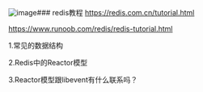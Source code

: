 ![image](https://github.com/user-attachments/assets/85126168-6021-4bb7-803b-abed559e7842)### redis教程
https://redis.com.cn/tutorial.html

https://www.runoob.com/redis/redis-tutorial.html


1.常见的数据结构

2.Redis中的Reactor模型

3.Reactor模型跟libevent有什么联系吗？
